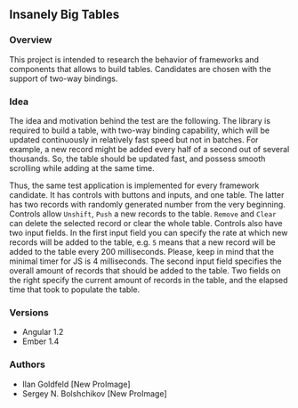 ## Insanely Big Tables


### Overview
This project is intended to research the behavior of frameworks and components that allows to build tables.
Candidates are chosen with the support of two-way bindings.

### Idea
The idea and motivation behind the test are the following. The library is required to build a table,
with two-way binding capability, which will be updated continuously in relatively fast speed but not in batches.
For example, a new record might be added every half of a second out of several thousands.
So, the table should be updated fast, and possess smooth scrolling while adding at the same time.

Thus, the same test application is implemented for every framework candidate.
It has controls with buttons and inputs, and one table. The latter has two records with randomly generated number
from the very beginning.
Controls allow `Unshift`, `Push` a new records to the table. `Remove` and `Clear` can delete the selected record or clear
the whole table. Controls also have two input fields. In the first input field you can specify the rate at which new records
will be added to the table, e.g. `5` means that a new record will be added to the table every 200 milliseconds.
Please, keep in mind that the minimal timer for JS is 4 milliseconds. The second input field specifies the
overall amount of records that should be added to the table. Two fields on the right specify the current amount of
records in the table, and the elapsed time that took to populate the table.


### Versions

* Angular 1.2
* Ember 1.4


### Authors

* Ilan Goldfeld [New ProImage]
* Sergey N. Bolshchikov [New ProImage]
